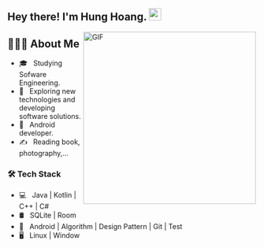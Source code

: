 ## Hey there! I'm Hung Hoang. <img src="Hi.gif" width="25">

<img align="right" alt="GIF" src="programer.gif" width="350"/>

## 👨🏻‍💻 About Me
- 🎓 &nbsp; Studying Sofware Engineering.
- 🤔 &nbsp; Exploring new technologies and developing software solutions.
- 💼 &nbsp; Android developer.
- ✍️ &nbsp; Reading book, photography,...


### 🛠 Tech Stack

- 💻 &nbsp; Java | Kotlin | C++ | C# 
- 🛢 &nbsp; SQLite | Room
- 🔧 &nbsp; Android | Algorithm | Design Pattern | Git | Test
- 🖥 &nbsp; Linux | Window
<!-- 
[![Thangitus's GitHub stats](https://github-readme-stats.vercel.app/api?username=thangitus)](https://github.com/thangitus)


![Top Langs](https://github-readme-stats.vercel.app/api/top-langs/?username=thangitus&layout=compact&theme=default&exclude_repo:New-Spatial-Mapping)

[![LeetCode](https://github-readme-stats.vercel.app/api/pin/?username=thangitus&repo=LeetCode-Solution)](https://github.com/thangitus/LeetCode-Solution)


### 🤝🏻 Connect with Me

<p>
</a>  &nbsp; <a href="https://facebook.com/thang.itus" target="_blank" rel="noopener noreferrer"><img src="https://img.icons8.com/plasticine/100/000000/facebook.png" width="50" /></a>  
&nbsp; <a href="mailto:thang.itus@gmail.com" target="_blank" rel="noopener noreferrer"><img src="https://img.icons8.com/plasticine/100/000000/gmail.png"  width="50" /></a>
&nbsp; <a href="tel:84352846131" target="_blank" rel="noopener noreferrer"><img src="https://img.icons8.com/plasticine/100/000000/phone.png"  width="50" /></a>
</p> -->
